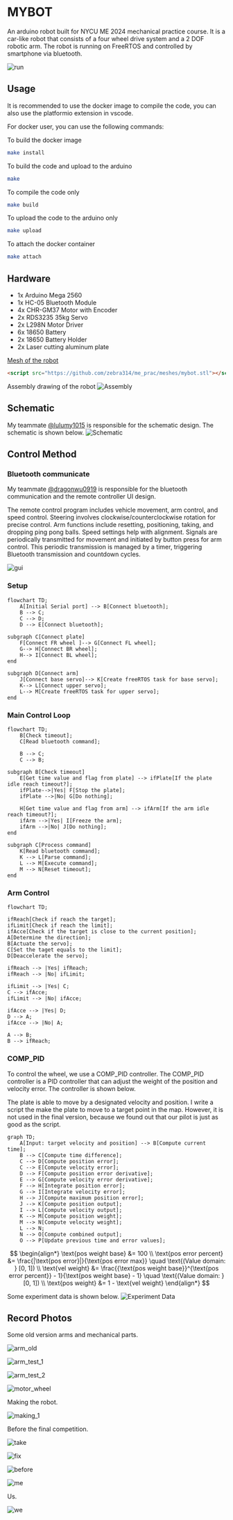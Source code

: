# MYBOT

An arduino robot built for NYCU ME 2024 mechanical practice course. It is a car-like robot that consists of a four wheel drive system and a 2 DOF robotic arm. The robot is running on FreeRTOS and controlled by smartphone via bluetooth.

![run](./data/run.gif)

## Usage

It is recommended to use the docker image to compile the code, you can also use the platformio extension in vscode.

For docker user, you can use the following commands:

To build the docker image

```sh
make install
```

To build the code and upload to the arduino

```sh
make
```

To compile the code only

```sh
make build
```

To upload the code to the arduino only

```sh
make upload
```

To attach the docker container

```sh
make attach
```

## Hardware

- 1x Arduino Mega 2560
- 1x HC-05 Bluetooth Module
- 4x CHR-GM37 Motor with Encoder
- 2x RDS3235 35kg Servo
- 2x L298N Motor Driver
- 6x 18650 Battery
- 2x 18650 Battery Holder
- 2x Laser cutting aluminum plate

[Mesh of the robot](./meshes/mybot.stl)

```html
<script src="https://github.com/zebra314/me_prac/meshes/mybot.stl"></script>
```

Assembly drawing of the robot
![Assembly](./data/assembly.PNG)

## Schematic

My teammate <a href="https://github.com/lulumy1015" target="_blank">@lulumy1015</a>
is responsible for the schematic design. The schematic is shown below.
![Schematic](./data/schematic.JPG)

## Control Method

### Bluetooth communicate

My teammate <a href="https://github.com/dragonwu0919" target="_blank">@dragonwu0919</a> is responsible for the bluetooth communication and the remote controller UI design.

The remote control program includes vehicle movement, arm control, and speed control. Steering involves clockwise/counterclockwise rotation for precise control. Arm functions include resetting, positioning, taking, and dropping ping pong balls. Speed settings help with alignment. Signals are periodically transmitted for movement and initiated by button press for arm control. This periodic transmission is managed by a timer, triggering Bluetooth transmission and countdown cycles.

![gui](./data/remote_controller_gui.png)

### Setup

```mermaid
flowchart TD;
    A[Initial Serial port] --> B[Connect bluetooth];
    B --> C;
    C --> D;
    D --> E[Connect bluetooth];

subgraph C[Connect plate]
    F[Connect FR wheel ]--> G[Connect FL wheel];
    G--> H[Connect BR wheel];
    H--> I[Connect BL wheel];
end

subgraph D[Connect arm]
    J[Connect base servo]--> K[Create freeRTOS task for base servo];
    K--> L[Connect upper servo];
    L--> M[Create freeRTOS task for upper servo];
end
```

### Main Control Loop

```mermaid
flowchart TD;
    B[Check timeout];
    C[Read bluetooth command];

    B --> C;
    C --> B;

subgraph B[Check timeout]
    E[Get time value and flag from plate] --> ifPlate[If the plate idle reach timeout?];
    ifPlate-->|Yes| F[Stop the plate];
    ifPlate -->|No| G[Do nothing];

    H[Get time value and flag from arm] --> ifArm[If the arm idle reach timeout?];
    ifArm -->|Yes| I[Freeze the arm];
    ifArm -->|No| J[Do nothing];
end

subgraph C[Process command]
    K[Read bluetooth command];
    K --> L[Parse command];
    L --> M[Execute command];
    M --> N[Reset timeout];
end
```

### Arm Control

```mermaid
flowchart TD;

ifReach[Check if reach the target];
ifLimit[Check if reach the limit];
ifAcce[Check if the target is close to the current position];
A[Determine the direction];
B[Actuate the servo];
C[Set the taget equals to the limit];
D[Deaccelerate the servo];

ifReach --> |Yes| ifReach;
ifReach --> |No| ifLimit;

ifLimit --> |Yes| C;
C --> ifAcce;
ifLimit --> |No| ifAcce;

ifAcce --> |Yes| D;
D --> A;
ifAcce --> |No| A;

A --> B;
B --> ifReach;
```

### COMP_PID

To control the wheel, we use a COMP_PID controller. The COMP_PID controller is a PID controller that can adjust the weight of the position and velocity error. The controller is shown below.

The plate is able to move by a designated velocity and position.
I write a script the make the plate to move to a target point in the map. However, it is not used in the final version, because we found out that our pilot is just as good as the script.  

```mermaid
graph TD;
    A[Input: target velocity and position] --> B[Compute current time];
    B --> C[Compute time difference];
    C --> D[Compute position error];
    C --> E[Compute velocity error];
    D --> F[Compute position error derivative];
    E --> G[Compute velocity error derivative];
    F --> H[Integrate position error];
    G --> I[Integrate velocity error];
    H --> J[Compute maximum position error];
    J --> K[Compute position output];
    I --> L[Compute velocity output];
    K --> M[Compute position weight];
    M --> N[Compute velocity weight];
    L --> N;
    N --> O[Compute combined output];
    O --> P[Update previous time and error values];
```

$$
\begin{align*}
\text{pos weight base} &= 100 \\
\text{pos error percent} &= \frac{|\text{pos error}|}{\text{pos error max}} \quad \text{(Value domain: } [0, 1]) \\
\text{vel weight} &= \frac{{\text{pos weight base}}^{\text{pos error percent}} - 1}{\text{pos weight base} - 1} \quad \text{(Value domain: } [0, 1]) \\
\text{pos weight} &= 1 - \text{vel weight}
\end{align*}
$$

Some experiment data is shown below.
![Experiment Data](./data/pid_comp.png)

## Record Photos

Some old version arms and mechanical parts.

![arm_old](./data/arm_old.jpg)

![arm_test_1](./data/arm_test_1.jpg)

![arm_test_2](./data/arm_test_2.jpg)

![motor_wheel](./data/motor_to_wheel.jpg)

Making the robot.

![making_1](./data/record_1.jpg)

Before the final competition.

![take](./data/test_take_ball.jpg)

![fix](./data/fixing_the_mech.jpg)

![before](./data/before_contest.JPG)

![me](./data/me.JPG)

Us.

![we](./data/group.jpg)
